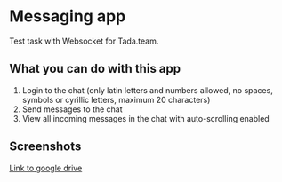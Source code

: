 # Messaging app
Test task with Websocket for Tada.team.

## What you can do with this app
1. Login to the chat (only latin letters and numbers allowed, no spaces, symbols or cyrillic letters, maximum 20 characters)
2. Send messages to the chat
3. View all incoming messages in the chat with auto-scrolling enabled

## Screenshots

[Link to google drive](https://drive.google.com/drive/folders/1vxpwZyeXWBhwyAfp2b2YSEP7ugedIqFY?usp=sharing)

